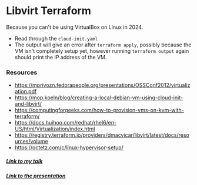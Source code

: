 # Libvirt Terraform

Because you can't be using VirtualBox on Linux in 2024.

- Read through the `cloud-init.yaml`
- The output will give an error after `terraform apply`, possibly because the VM isn't completely setup yet, however running `terraform output` again should print the IP address of the VM.

### Resources
- https://mprivozn.fedorapeople.org/presentations/OSSConf2012/virtualization.pdf
- https://mop.koeln/blog/creating-a-local-debian-vm-using-cloud-init-and-libvirt/
- https://computingforgeeks.com/how-to-provision-vms-on-kvm-with-terraform/
- https://docs.huihoo.com/redhat/rhel6/en-US/html/Virtualization/index.html
- https://registry.terraform.io/providers/dmacvicar/libvirt/latest/docs/resources/volume
- https://octetz.com/c/linux-hypervisor-setup/

##### [Link to my talk](https://sovran.video/w/6Nkc3HsjnmTmas8pyxdrDu?start=33m31s)
##### [Link to the presentation](https://drive.google.com/file/d/1RhOAzH33IeUe-gG7i6fKyWHydJT8LmkR/view)
